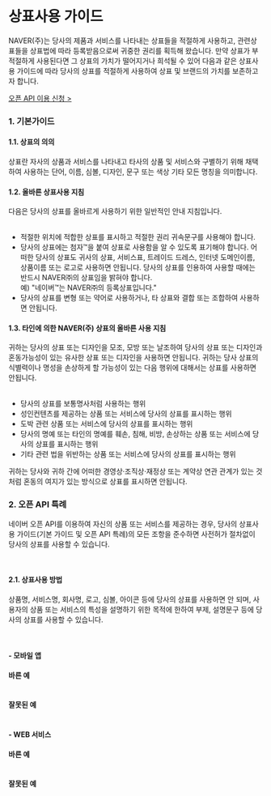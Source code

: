 # 상표사용 가이드

<html lang="ko">
<head>
    <title>NAVER Developers - 상표사용 가이드</title>
</head>
<body>
<div class="con">
    <p class="p_desc">
        NAVER(주)는 당사의 제품과 서비스를 나타내는 상표들을 적절하게 사용하고, 관련상표들을 상표법에 따라 등록받음으로써 귀중한 권리를 획득해 왔습니다.
        만약 상표가 부적절하게 사용된다면 그 상표의 가치가 떨어지거나 희석될 수 있어 다음과 같은 상표사용 가이드에 따라 당사의 상표를 적절하게 사용하여 상표 및 브랜드의 가치를 보존하고자 합니다.
    </p>
    <div class="buttons2">
        <a class="btn_b_hi3" href="/apps/#/register">오픈 API 이용 신청 &gt;</a>
    </div>
    <h3 class="h_sub">1. 기본가이드</h3>
    <h4 class="h_subsub">1.1. 상표의 의의</h4>
    <p class="p_desc">
        상표란 자사의 상품과 서비스를 나타내고 타사의 상품 및 서비스와 구별하기 위해 채택하여 사용하는 단어, 이름, 심볼, 디자인, 문구 또는 색상 기타 모든 명칭을 의미합니다.
    </p>
    <h4 class="h_subsub">1.2. 올바른 상표사용 지침</h4>
    <p class="p_desc">
        다음은 당사의 상표를 올바르게 사용하기 위한 일반적인 안내 지침입니다.<br><br>
    </p>
    <ul class="list_type4">
        <li>적절한 위치에 적합한 상표를 표시하고 적절한 권리 귀속문구를 사용해야 합니다.</li>
        <li>당사의 상표에는 첨자&trade;을 붙여 상표로 사용함을 알 수 있도록 표기해야 합니다. 어떠한 당사의 상표도 귀사의 상표, 서비스표, 트레이드 드레스, 인터넷 도메인이름, 상품이름 또는 로고로 사용하면 안됩니다. 당사의 상표를 인용하여 사용할 때에는 반드시 NAVER㈜의 상표임을 밝혀야 합니다.<br>예) "네이버&trade;는 NAVER㈜의 등록상표입니다."</li>
        <li>당사의 상표를 변형 또는 약어로 사용하거나, 타 상표와 결합 또는 조합하여 사용하면 안됩니다.</li>
    </ul>
    <h4 class="h_subsub">1.3. 타인에 의한 NAVER(주) 상표의 올바른 사용 지침</h4>
    <p class="p_desc">
        귀하는 당사의 상표 또는 디자인을 모조, 모방 또는 날조하여 당사의 상표 또는 디자인과 혼동가능성이 있는 유사한 상표 또는 디자인을 사용하면 안됩니다.
        귀하는 당사 상표의 식별력이나 명성을 손상하게 할 가능성이 있는 다음 행위에 대해서는 상표를 사용하면 안됩니다.<br><br>
    </p>
    <ul class="list_type4">
        <li>당사의 상표를 보통명사처럼 사용하는 행위</li>
        <li>성인컨텐츠를 제공하는 상품 또는 서비스에 당사의 상표를 표시하는 행위</li>
        <li>도박 관련 상품 또는 서비스에 당사의 상표를 표시하는 행위</li>
        <li>당사의 명예 또는 타인의 명예를 훼손, 침해, 비방, 손상하는 상품 또는 서비스에 당사의 상표를 표시하는 행위</li>
        <li>기타 관련 법을 위반하는 상품 또는 서비스에 당사의 상표를 표시하는 행위</li>
    </ul>
    <p class="p_desc p_desc_with_lt">
        귀하는 당사와 귀하 간에 어떠한 경영상·조직상·재정상 또는 계약상 연관 관계가 있는 것처럼 혼동의 여지가 있는 방식으로 상표를 표시하면 안됩니다.
    </p>
    <h3 class="h_sub">2. 오픈 API 특례</h3>
    <p class="p_desc">
        네이버 오픈 API를 이용하여 자신의 상품 또는 서비스를 제공하는 경우, 당사의 상표사용 가이드(기본 가이드 및 오픈 API 특례)의 모든 조항을 준수하면 사전허가 절차없이 당사의 상표를 사용할 수 있습니다.
    </p><br>
    <h4 class="h_subsub">2.1. 상표사용 방법</h4>
    <p class="p_desc">
        <span class="color_p3">상품명, 서비스명, 회사명, 로고, 심볼, 아이콘 등에 당사의 상표를 사용하면 안 되며,</span> 사용자의 상품 또는 서비스의 특성을 설명하기 위한 목적에 한하여 부제, 설명문구 등에 당사의 상표를 사용할 수 있습니다.
    </p>
    <br>
    <h4 class="h_subsub">- 모바일 앱</h4>
    <h4 class="h_subsub">바른 예</h4>
    <div class="img_area"><img alt="" src="./images/cont/img_intro_naveridlogin_tm01.png"></div>
    <h4 class="h_subsub">잘못된 예</h4>
    <div class="img_area"><img alt="" src="./images/cont/img_intro_naveridlogin_tm02.png"></div>
    <h4 class="h_subsub">- WEB 서비스</h4>
    <h4 class="h_subsub">바른 예</h4>
    <div class="img_area"><img alt="" src="./images/cont/img_intro_naveridlogin_tm03.png"></div>
    <h4 class="h_subsub">잘못된 예</h4>
    <div class="img_area"><img alt="" src="./images/cont/img_intro_naveridlogin_tm04.png"></div>
</div>
</body>
</html>